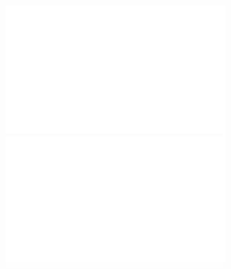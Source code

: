 <div align="center">

<img src="https://github.com/johnvu14/github-stats/blob/master/generated/overview.svg#gh-dark-mode-only" />

<img src="https://github.com/johnvu14/github-stats/blob/master/generated/overview.svg#gh-dark-mode-only#gh-light-mode-only" />

</div>
